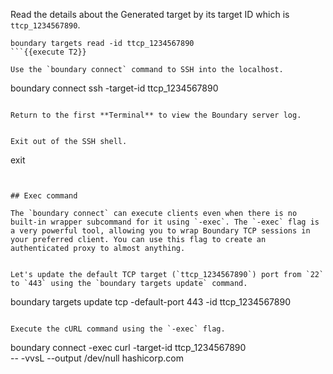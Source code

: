 Read the details about the Generated target by its target ID which is `ttcp_1234567890`.

```
boundary targets read -id ttcp_1234567890
```{{execute T2}}

Use the `boundary connect` command to SSH into the localhost.

```
boundary connect ssh -target-id ttcp_1234567890
```{{execute T2}}

Return to the first **Terminal** to view the Boundary server log.


Exit out of the SSH shell.

```
exit
```{{execute T2}}


## Exec command

The `boundary connect` can execute clients even when there is no built-in wrapper subcommand for it using `-exec`. The `-exec` flag is a very powerful tool, allowing you to wrap Boundary TCP sessions in your preferred client. You can use this flag to create an authenticated proxy to almost anything.


Let's update the default TCP target (`ttcp_1234567890`) port from `22` to `443` using the `boundary targets update` command.

```
boundary targets update tcp -default-port 443 -id ttcp_1234567890
```{{execute T2}}

Execute the cURL command using the `-exec` flag.

```
boundary connect -exec curl -target-id ttcp_1234567890 \
     -- -vvsL --output /dev/null hashicorp.com
```{{execute T2}}
